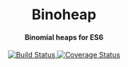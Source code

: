 <h1 align="center">
  Binoheap
</h1>

<h4 align="center">
  Binomial heaps for ES6
</h4>

<p align="center">
  <a href="https://travis-ci.com/klaussinani/binoheap">
    <img alt="Build Status" src="https://travis-ci.com/klaussinani/binoheap.svg?branch=master">
  </a>
  <a href='https://coveralls.io/github/klaussinani/binoheap?branch=master'>
    <img alt="Coverage Status" src="https://coveralls.io/repos/github/klaussinani/binoheap/badge.svg?branch=master">
  </a>
</p>
